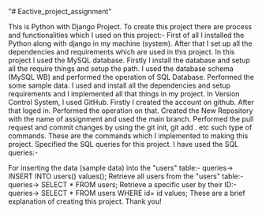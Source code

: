 "# Eactive_project_assignment"

This is Python with Django Project. To create this project there are process and functionalities which I used on this project:- First of all I installed the Python along with django in my machine (system). After that I set up all the dependencies and requirements which are used in this project. In this project I used the MySQL database. Firstly I install the database and setup all the require things and setup the path. I used the database schema (MySQL WB) and performed the operation of SQL Database. Performed the some sample data. I used and install all the dependencies and setup requirements and I implemented all that things in my project. In Version Control System, I used GitHub. Firstly I created the account on github. After that loged in. Performed the operation on that. Created the New Repository with the name of assignment and used the main branch. Performed the pull request and commit changes by using the git init, git add . etc such type of commands. These are the commands which I implemented to making this project. Specified the SQL queries for this project. I have used the SQL queries:-

For inserting the data (sample data) into the "users" table:- queries-> INSERT INTO users() values(); Retrieve all users from the "users" table:- queries-> SELECT * FROM users; Retrieve a specific user by their ID:- queries-> SELECT * FROM users WHERE id= id values; These are a brief explanation of creating this project. Thank you!
